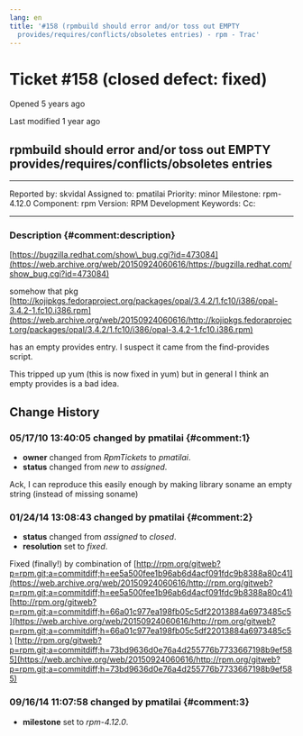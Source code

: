 ```yaml
---
lang: en
title: '#158 (rpmbuild should error and/or toss out EMPTY
  provides/requires/conflicts/obsoletes entries) - rpm - Trac'
---
```


Ticket \#158 (closed defect: fixed)
===================================

Opened 5 years ago

Last modified 1 year ago

rpmbuild should error and/or toss out EMPTY provides/requires/conflicts/obsoletes entries
-----------------------------------------------------------------------------------------

  -------------- --------- -------------- -----------------
  Reported by:   skvidal   Assigned to:   pmatilai
  Priority:      minor     Milestone:     rpm-4.12.0
  Component:     rpm       Version:       RPM Development
  Keywords:                Cc:            
                                          
  -------------- --------- -------------- -----------------

### Description {#comment:description}

[https://bugzilla.redhat.com/show\_bug.cgi?id=473084](https://web.archive.org/web/20150924060616/https://bugzilla.redhat.com/show_bug.cgi?id=473084)

somehow that pkg
[http://kojipkgs.fedoraproject.org/packages/opal/3.4.2/1.fc10/i386/opal-3.4.2-1.fc10.i386.rpm](https://web.archive.org/web/20150924060616/http://kojipkgs.fedoraproject.org/packages/opal/3.4.2/1.fc10/i386/opal-3.4.2-1.fc10.i386.rpm)

has an empty provides entry. I suspect it came from the find-provides
script.

This tripped up yum (this is now fixed in yum) but in general I think an
empty provides is a bad idea.

Change History
--------------

### 05/17/10 13:40:05 changed by pmatilai {#comment:1}

-   **owner** changed from *RpmTickets* to *pmatilai*.
-   **status** changed from *new* to *assigned*.

Ack, I can reproduce this easily enough by making library soname an
empty string (instead of missing soname)

### 01/24/14 13:08:43 changed by pmatilai {#comment:2}

-   **status** changed from *assigned* to *closed*.
-   **resolution** set to *fixed*.

Fixed (finally!) by combination of
[http://rpm.org/gitweb?p=rpm.git;a=commitdiff;h=ee5a500fee1b96ab6d4acf091fdc9b8388a80c41](https://web.archive.org/web/20150924060616/http://rpm.org/gitweb?p=rpm.git;a=commitdiff;h=ee5a500fee1b96ab6d4acf091fdc9b8388a80c41)
[http://rpm.org/gitweb?p=rpm.git;a=commitdiff;h=66a01c977ea198fb05c5df22013884a6973485c5](https://web.archive.org/web/20150924060616/http://rpm.org/gitweb?p=rpm.git;a=commitdiff;h=66a01c977ea198fb05c5df22013884a6973485c5)
[http://rpm.org/gitweb?p=rpm.git;a=commitdiff;h=73bd9636d0e76a4d255776b7733667198b9ef585](https://web.archive.org/web/20150924060616/http://rpm.org/gitweb?p=rpm.git;a=commitdiff;h=73bd9636d0e76a4d255776b7733667198b9ef585)

### 09/16/14 11:07:58 changed by pmatilai {#comment:3}

-   **milestone** set to *rpm-4.12.0*.
